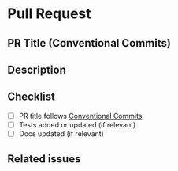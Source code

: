 # Pull Request

## PR Title (Conventional Commits)
<!-- Example: feat(auth): add OAuth2 login support -->

## Description
<!-- Briefly describe your changes. -->

## Checklist
- [ ] PR title follows [Conventional Commits](https://www.conventionalcommits.org/)
- [ ] Tests added or updated (if relevant)
- [ ] Docs updated (if relevant)

## Related issues
<!-- List related issues, e.g., Closes #123 -->
